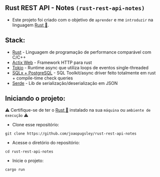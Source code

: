 ## Rust REST API - Notes `(rust-rest-api-notes)`
- Este projeto foi criado com o objetivo de `aprender` e me `introduzir` na linguagem <a href="https://www.rust-lang.org/">Rust 🦀</a>.

## Stack:
- <a href="https://www.rust-lang.org/">Rust</a> - Linguagem de programação de performance comparável com C/C++
- <a href="https://actix.rs/">Actix Web</a> - Framework HTTP para rust
- <a href="https://tokio.rs/">Tokio</a> - Runtime async que utiliza loops de eventos single-threaded
- <a href="https://crates.io/crates/sqlx">SQLx + PostgreSQL</a> - SQL Toolkit/async driver feito totalmente em rust + compile-time check queries
- <a href="https://serde.rs/">Serde</a> - Lib de serialização/deserialização em JSON

## Iniciando o projeto:
⚠ Certifique-se de ter o <a href="https://www.rust-lang.org/tools/install">Rust 🦀</a> instalado na sua `máquina` ou `ambiente de execução` ⚠
- Clone esse repositório:
```
git clone https://github.com/joaopugsley/rust-rest-api-notes
```
- Acesse o diretório do repositório:
```
cd rust-rest-api-notes
```
- Inicie o projeto:
```
cargo run
```